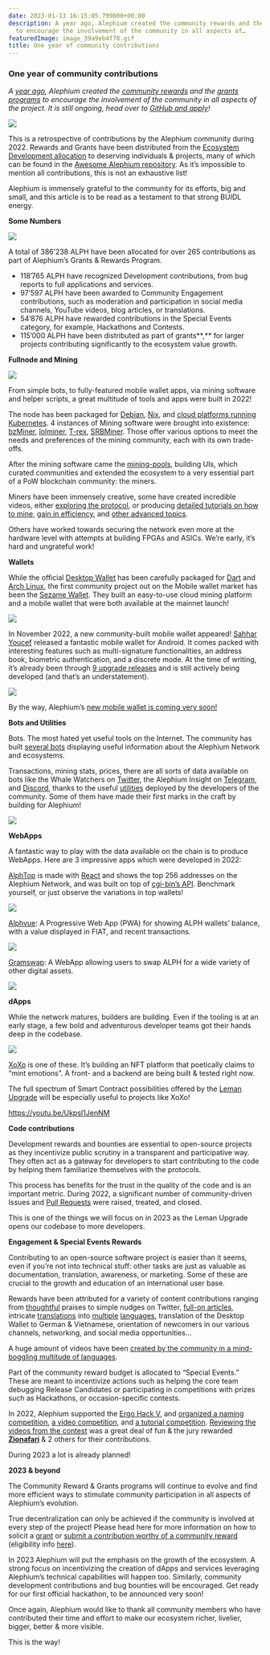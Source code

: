 ```yaml
---
date: 2023-01-13 16:15:05.799000+00:00
description: A year ago, Alephium created the community rewards and the grants programs
  to encourage the involvement of the community in all aspects of…
featuredImage: image_39a9eb4f78.gif
title: One year of community contributions
---
```


### **One year of community contributions**

_A_ <a href="https://medium.com/@alephium/introducing-community-rewards-f4638bbf14bf" class="markup--anchor markup--p-anchor" data-href="https://medium.com/@alephium/introducing-community-rewards-f4638bbf14bf" target="_blank"><em>year ago</em></a>_, Alephium created the_ <a href="https://github.com/alephium/community" class="markup--anchor markup--p-anchor" data-href="https://github.com/alephium/community" rel="noopener" target="_blank"><em>community rewards</em></a> _and the_ <a href="https://github.com/alephium/community/blob/master/Grant%26RewardProgram.md" class="markup--anchor markup--p-anchor" data-href="https://github.com/alephium/community/blob/master/Grant%26RewardProgram.md" rel="noopener" target="_blank"><em>grants programs</em></a> _to encourage the involvement of the community in all aspects of the project. It is still ongoing, head over to_ <a href="https://github.com/alephium/community/blob/master/Grant%26RewardProgram.md" class="markup--anchor markup--p-anchor" data-href="https://github.com/alephium/community/blob/master/Grant%26RewardProgram.md" rel="noopener" target="_blank"><em>GitHub and apply</em></a>_!_

![](image_39a9eb4f78.gif)

This is a retrospective of contributions by the Alephium community during 2022. Rewards and Grants have been distributed from the <a href="https://medium.com/@alephium/tokenomics-of-alephium-61d59b51029c" class="markup--anchor markup--p-anchor" data-href="https://medium.com/@alephium/tokenomics-of-alephium-61d59b51029c" target="_blank">Ecosystem Development allocation</a> to deserving individuals & projects, many of which can be found in the <a href="https://github.com/alephium/awesome-alephium" class="markup--anchor markup--p-anchor" data-href="https://github.com/alephium/awesome-alephium" rel="noopener" target="_blank">Awesome Alephium repository</a>. As it’s impossible to mention all contributions, this is not an exhaustive list!

Alephium is immensely grateful to the community for its efforts, big and small, and this article is to be read as a testament to that strong BUIDL energy.

**Some Numbers**

![](image_c04e27d5b9.jpg)

A total of 386’238 ALPH have been allocated for over 265 contributions as part of Alephium’s Grants & Rewards Program.

- 118’765 ALPH have recognized Development contributions, from bug reports to full applications and services.
- 97’597 ALPH have been awarded to Community Engagement contributions, such as moderation and participation in social media channels, YouTube videos, blog articles, or translations.
- 54’876 ALPH have rewarded contributions in the Special Events category, for example, Hackathons and Contests.
- 115’000 ALPH have been distributed as part of grants**,** for larger projects contributing significantly to the ecosystem value growth.

**Fullnode and Mining**

![](image_ff0db11227.jpg)

From simple bots, to fully-featured mobile wallet apps, via mining software and helper scripts, a great multitude of tools and apps were built in 2022!

The node has been packaged for <a href="https://projects.iabsis.com/projects/alephium-pkg/wiki/How_to_install_Alephium_with_packages" class="markup--anchor markup--p-anchor" data-href="https://projects.iabsis.com/projects/alephium-pkg/wiki/How_to_install_Alephium_with_packages" rel="noopener" target="_blank">Debian</a>, <a href="https://github.com/chloekek/alephium-nix" class="markup--anchor markup--p-anchor" data-href="https://github.com/chloekek/alephium-nix" rel="noopener" target="_blank">Nix</a>, and <a href="https://github.com/liuhongchao/alephium-stack" class="markup--anchor markup--p-anchor" data-href="https://github.com/liuhongchao/alephium-stack" rel="noopener" target="_blank">cloud platforms running Kubernetes</a>. 4 instances of Mining software were brought into existence: <a href="https://www.bzminer.com/" class="markup--anchor markup--p-anchor" data-href="https://www.bzminer.com/" rel="noopener" target="_blank">bzMiner</a>, <a href="https://lolminer.site/download/" class="markup--anchor markup--p-anchor" data-href="https://lolminer.site/download/" rel="noopener" target="_blank">lolminer</a>, <a href="https://trex-miner.com/" class="markup--anchor markup--p-anchor" data-href="https://trex-miner.com/" rel="noopener" target="_blank">T-rex</a>, <a href="https://www.srbminer.com/download.html" class="markup--anchor markup--p-anchor" data-href="https://www.srbminer.com/download.html" rel="noopener" target="_blank">SRBMiner</a>. Those offer various options to meet the needs and preferences of the mining community, each with its own trade-offs.

After the mining software came the <a href="https://docs.alephium.org/mining/pool-mining-guide#currently-known-and-active-pools" class="markup--anchor markup--p-anchor" data-href="https://docs.alephium.org/mining/pool-mining-guide#currently-known-and-active-pools" rel="noopener" target="_blank">mining-pools</a>, building UIs, which curated communities and extended the ecosystem to a very essential part of a PoW blockchain community: the miners.

Miners have been immensely creative, some have created incredible videos, either <a href="https://www.youtube.com/watch?v=y6m-5L8BD18" class="markup--anchor markup--p-anchor" data-href="https://www.youtube.com/watch?v=y6m-5L8BD18" rel="noopener" target="_blank">exploring the protocol</a>, or producing <a href="https://www.youtube.com/watch?v=2pA2JE9sbTY" class="markup--anchor markup--p-anchor" data-href="https://www.youtube.com/watch?v=2pA2JE9sbTY" rel="noopener" target="_blank">detailed tutorials on how to mine</a>, <a href="https://www.youtube.com/watch?v=-bFY1SvMqxc" class="markup--anchor markup--p-anchor" data-href="https://www.youtube.com/watch?v=-bFY1SvMqxc" rel="noopener" target="_blank">gain in efficiency</a>, and <a href="https://www.youtube.com/watch?v=mtEkSIQzNeg" class="markup--anchor markup--p-anchor" data-href="https://www.youtube.com/watch?v=mtEkSIQzNeg" rel="noopener" target="_blank">other advanced topics</a>.

Others have worked towards securing the network even more at the hardware level with attempts at building FPGAs and ASICs. We’re early, it’s hard and ungrateful work!

**Wallets**

While the official <a href="https://github.com/alephium/desktop-wallet" class="markup--anchor markup--p-anchor" data-href="https://github.com/alephium/desktop-wallet" rel="noopener" target="_blank">Desktop Wallet</a> has been carefully packaged for <a href="https://github.com/sahharYoucef/alephium_dart" class="markup--anchor markup--p-anchor" data-href="https://github.com/sahharYoucef/alephium_dart" rel="noopener" target="_blank">Dart</a> and <a href="https://aur.archlinux.org/packages/alephium-wallet-bin/" class="markup--anchor markup--p-anchor" data-href="https://aur.archlinux.org/packages/alephium-wallet-bin/" rel="noopener" target="_blank">Arch Linux</a>, the first community project out on the Mobile wallet market has been the <a href="https://sezame.app/" class="markup--anchor markup--p-anchor" data-href="https://sezame.app/" rel="noopener" target="_blank">Sezame Wallet</a>. They built an easy-to-use cloud mining platform and a mobile wallet that were both available at the mainnet launch!

![](image_4218c834bb.jpg)

In November 2022, a new community-built mobile wallet appeared! <a href="https://github.com/sahharYoucef/" class="markup--anchor markup--p-anchor" data-href="https://github.com/sahharYoucef/" rel="noopener" target="_blank">Sahhar Youcef</a> released a fantastic mobile wallet for Android. It comes packed with interesting features such as multi-signature functionalities, an address book, biometric authentication, and a discrete mode. At the time of writing, it’s already been through <a href="https://github.com/sahharYoucef/alephium_wallet/releases/latest" class="markup--anchor markup--p-anchor" data-href="https://github.com/sahharYoucef/alephium_wallet/releases/latest" rel="noopener" target="_blank">9 upgrade releases</a> and is still actively being developed (and that’s an understatement).

![](image_fbea3cc33f.gif)

By the way, Alephium’s <a href="https://medium.com/@alephium/the-front-end-leman-upgrade-948a98a3e2d" class="markup--anchor markup--p-anchor" data-href="https://medium.com/@alephium/the-front-end-leman-upgrade-948a98a3e2d" target="_blank">new mobile wallet is coming very soon!</a>

**Bots and Utilities**

Bots. The most hated yet useful tools on the Internet. The community has built <a href="https://github.com/alephium/awesome-alephium#bots" class="markup--anchor markup--p-anchor" data-href="https://github.com/alephium/awesome-alephium#bots" rel="noopener" target="_blank">several bots</a> displaying useful information about the Alephium Network and ecosystems.

Transactions, mining stats, prices, there are all sorts of data available on bots like the Whale Watchers on <a href="https://twitter.com/AlephiumWW" class="markup--anchor markup--p-anchor" data-href="https://twitter.com/AlephiumWW" rel="noopener" target="_blank">Twitter</a>, the Alephium Insight on <a href="https://t.me/alephiumin" class="markup--anchor markup--p-anchor" data-href="https://t.me/alephiumin" rel="noopener" target="_blank">Telegram</a>, and <a href="https://discord.gg/FWykwPPAd3" class="markup--anchor markup--p-anchor" data-href="https://discord.gg/FWykwPPAd3" rel="noopener" target="_blank">Discord</a>, thanks to the useful <a href="https://github.com/alephium/awesome-alephium#scripts" class="markup--anchor markup--p-anchor" data-href="https://github.com/alephium/awesome-alephium#scripts" rel="noopener" target="_blank">utilities</a> deployed by the developers of the community. Some of them have made their first marks in the craft by building for Alephium!

![](image_9c31b0d45d.jpg)

**WebApps**

A fantastic way to play with the data available on the chain is to produce WebApps. Here are 3 impressive apps which were developed in 2022:

<a href="https://github.com/WilhelmKallstrom/alph-top" class="markup--anchor markup--p-anchor" data-href="https://github.com/WilhelmKallstrom/alph-top" rel="noopener" target="_blank">AlphTop</a> is made with <a href="https://reactjs.org/" class="markup--anchor markup--p-anchor" data-href="https://reactjs.org/" rel="noopener" target="_blank">React</a> and shows the top 256 addresses on the Alephium Network, and was built on top of <a href="https://github.com/sven-hash/alephium-stats" class="markup--anchor markup--p-anchor" data-href="https://github.com/sven-hash/alephium-stats" rel="noopener" target="_blank">cgi-bin’s API</a>. Benchmark yourself, or just observe the variations in top wallets!

![](image_ccaa434b82.jpg)

<a href="https://github.com/WilhelmKallstrom/alphvue" class="markup--anchor markup--p-anchor" data-href="https://github.com/WilhelmKallstrom/alphvue" rel="noopener" target="_blank">Alphvue</a>: A Progressive Web App (PWA) for showing ALPH wallets’ balance, with a value displayed in FIAT, and recent transactions.

![](image_177ee04ca3.jpg)

<a href="https://gramswap.app/" class="markup--anchor markup--p-anchor" data-href="https://gramswap.app/" rel="noopener" target="_blank">Gramswap</a>: A WebApp allowing users to swap ALPH for a wide variety of other digital assets.

![](image_6c5f3802da.jpg)

**dApps**

While the network matures, builders are building. Even if the tooling is at an early stage, a few bold and adventurous developer teams got their hands deep in the codebase.

![](image_dca2e257a2.jpg)

<a href="https://xoxo.art/" class="markup--anchor markup--p-anchor" data-href="https://xoxo.art/" rel="noopener" target="_blank">XoXo</a> is one of these. It’s building an NFT platform that poetically claims to “mint emotions”. A front- and a backend are being built & tested right now.

The full spectrum of Smart Contract possibilities offered by the <a href="https://medium.com/@alephium/announcing-the-leman-network-upgrade-c01a81e65f0e" class="markup--anchor markup--p-anchor" data-href="https://medium.com/@alephium/announcing-the-leman-network-upgrade-c01a81e65f0e" target="_blank">Leman Upgrade</a> will be especially useful to projects like XoXo!

<a href="https://youtu.be/UkpsI1JenNM" class="markup--anchor markup--p-anchor" data-href="https://youtu.be/UkpsI1JenNM" rel="noopener" target="_blank">https://youtu.be/UkpsI1JenNM</a>

**Code contributions**

Development rewards and bounties are essential to open-source projects as they incentivize public scrutiny in a transparent and participative way. They often act as a gateway for developers to start contributing to the code by helping them familiarize themselves with the protocols.

This process has benefits for the trust in the quality of the code and is an important metric. During 2022, a significant number of community-driven Issues and <a href="https://github.com/search?q=org%3Aalephium+is%3Aissue+created%3A%3E%3D2021-12-09+label%3AALPH-5%2CALPH-10%2CALPH-15%2CALPH-20%2CALPH-25%2CALPH-30%2CALPH-35%2CALPH-40%2CALPH-45%2CALPH-50%2CALPH-60%2CALPH-70%2CALPH-75%2CALPH-80%2CALPH-90%2CALPH-100%2CALPH-150%2CALPH-200%2CALPH-250%2CALPH-300%2CALPH-400%2CALPH-500%2CALPH-1000%2CALPH-1500%2CALPH-2000%2CALPH-5000" class="markup--anchor markup--p-anchor" data-href="https://github.com/search?q=org%3Aalephium+is%3Aissue+created%3A%3E%3D2021-12-09+label%3AALPH-5%2CALPH-10%2CALPH-15%2CALPH-20%2CALPH-25%2CALPH-30%2CALPH-35%2CALPH-40%2CALPH-45%2CALPH-50%2CALPH-60%2CALPH-70%2CALPH-75%2CALPH-80%2CALPH-90%2CALPH-100%2CALPH-150%2CALPH-200%2CALPH-250%2CALPH-300%2CALPH-400%2CALPH-500%2CALPH-1000%2CALPH-1500%2CALPH-2000%2CALPH-5000" rel="noopener" target="_blank">Pull Requests</a> were raised, treated, and closed.

This is one of the things we will focus on in 2023 as the Leman Upgrade opens our codebase to more developers.

**Engagement & Special Events Rewards**

Contributing to an open-source software project is easier than it seems, even if you’re not into technical stuff: other tasks are just as valuable as documentation, translation, awareness, or marketing. Some of these are crucial to the growth and education of an international user base.

Rewards have been attributed for a variety of content contributions ranging from <a href="https://twitter.com/CryptoBlock177/status/1602903695242452992" class="markup--anchor markup--p-anchor" data-href="https://twitter.com/CryptoBlock177/status/1602903695242452992" rel="noopener" target="_blank">thoughtful</a> praises to simple nudges on Twitter, <a href="https://medium.com/digital-thai-valley/mining-%E0%B8%82%E0%B8%B8%E0%B8%94-eth-alph-%E0%B8%9E%E0%B8%A3%E0%B9%89%E0%B8%AD%E0%B8%A1%E0%B8%81%E0%B8%B1%E0%B8%99-2-%E0%B9%80%E0%B8%AB%E0%B8%A3%E0%B8%B5%E0%B8%A2%E0%B8%8D%E0%B9%83%E0%B8%99%E0%B9%80%E0%B8%A7%E0%B8%A5%E0%B8%B2%E0%B9%80%E0%B8%94%E0%B8%B5%E0%B8%A2%E0%B8%A7%E0%B8%81%E0%B8%B1%E0%B8%99-window-t-rex-2miners-herominers-c89af6049879" class="markup--anchor markup--p-anchor" data-href="https://medium.com/digital-thai-valley/mining-%E0%B8%82%E0%B8%B8%E0%B8%94-eth-alph-%E0%B8%9E%E0%B8%A3%E0%B9%89%E0%B8%AD%E0%B8%A1%E0%B8%81%E0%B8%B1%E0%B8%99-2-%E0%B9%80%E0%B8%AB%E0%B8%A3%E0%B8%B5%E0%B8%A2%E0%B8%8D%E0%B9%83%E0%B8%99%E0%B9%80%E0%B8%A7%E0%B8%A5%E0%B8%B2%E0%B9%80%E0%B8%94%E0%B8%B5%E0%B8%A2%E0%B8%A7%E0%B8%81%E0%B8%B1%E0%B8%99-window-t-rex-2miners-herominers-c89af6049879" target="_blank">full-on articles</a>, intricate <a href="https://sourled.medium.com/alephiumun-geli%C5%9Ftirme-zaman%C4%B1-%C3%B6zeti-8930039f1303" class="markup--anchor markup--p-anchor" data-href="https://sourled.medium.com/alephiumun-geli%C5%9Ftirme-zaman%C4%B1-%C3%B6zeti-8930039f1303" rel="noopener" target="_blank">translations</a> into <a href="https://medium.com/@alephium-pt/bem-vindos-ao-alephium-alph-3805f3c1e76d" class="markup--anchor markup--p-anchor" data-href="https://medium.com/@alephium-pt/bem-vindos-ao-alephium-alph-3805f3c1e76d" target="_blank">multiple</a> <a href="https://medium.com/@Oheka/annonce-de-la-mise-%C3%A0-jour-leman-55955594724c" class="markup--anchor markup--p-anchor" data-href="https://medium.com/@Oheka/annonce-de-la-mise-%C3%A0-jour-leman-55955594724c" target="_blank">languages</a>, translation of the Desktop Wallet to German & Vietnamese, orientation of newcomers in our various channels, networking, and social media opportunities…

A huge amount of videos have been <a href="https://www.youtube.com/@alephium/playlists" class="markup--anchor markup--p-anchor" data-href="https://www.youtube.com/@alephium/playlists" rel="noopener" target="_blank">created by the community in a mind-boggling multitude of languages</a>.

Part of the community reward budget is allocated to “Special Events.” These are meant to incentivize actions such as helping the core team debugging Release Candidates or participating in competitions with prizes such as Hackathons, or occasion-specific contests.

In 2022, Alephium supported the <a href="https://ergoplatform.org/en/blog/ErgoHack-5-Results/" class="markup--anchor markup--p-anchor" data-href="https://ergoplatform.org/en/blog/ErgoHack-5-Results/" rel="noopener" target="_blank">Ergo Hack V</a>, and <a href="https://medium.com/@alephium/alephium-naming-competition-c1b736797461" class="markup--anchor markup--p-anchor" data-href="https://medium.com/@alephium/alephium-naming-competition-c1b736797461" target="_blank">organized a naming competition</a>, <a href="https://medium.com/@alephium/contest-for-all-video-creators-e777f2619596" class="markup--anchor markup--p-anchor" data-href="https://medium.com/@alephium/contest-for-all-video-creators-e777f2619596" target="_blank">a video competition</a>, and <a href="https://medium.com/@alephium/alephium-flux-tutorial-contest-81054caf926" class="markup--anchor markup--p-anchor" data-href="https://medium.com/@alephium/alephium-flux-tutorial-contest-81054caf926" target="_blank">a tutorial competition</a>. <a href="https://medium.com/@alephium/and-the-winners-of-the-video-creation-contest-are-f51ca8e5c28d" class="markup--anchor markup--p-anchor" data-href="https://medium.com/@alephium/and-the-winners-of-the-video-creation-contest-are-f51ca8e5c28d" target="_blank">Reviewing the videos from the contest</a> was a great deal of fun & the jury rewarded <a href="https://youtu.be/_2S_BAHf3b8" class="markup--anchor markup--p-anchor" data-href="https://youtu.be/_2S_BAHf3b8" rel="noopener" target="_blank"><strong>Zionafari</strong></a> & 2 others for their contributions.

During 2023 a lot is already planned!

**2023 & beyond**

The Community Reward & Grants programs will continue to evolve and find more efficient ways to stimulate community participation in all aspects of Alephium’s evolution.

True decentralization can only be achieved if the community is involved at every step of the project! Please head here for more information on how to solicit a <a href="https://github.com/alephium/community/blob/master/Grant%26RewardProgram.md" class="markup--anchor markup--p-anchor" data-href="https://github.com/alephium/community/blob/master/Grant%26RewardProgram.md" rel="noopener" target="_blank">grant</a> or <a href="https://docs.google.com/forms/d/e/1FAIpQLSeaSouXl-Hwd_lZohwgysqk-8whc9bydHuVpSCr1C6IoDHuoA/viewform?usp=send_form" class="markup--anchor markup--p-anchor" data-href="https://docs.google.com/forms/d/e/1FAIpQLSeaSouXl-Hwd_lZohwgysqk-8whc9bydHuVpSCr1C6IoDHuoA/viewform?usp=send_form" rel="noopener" target="_blank">submit a contribution worthy of a community reward</a> (eligibility info <a href="https://github.com/alephium/community" class="markup--anchor markup--p-anchor" data-href="https://github.com/alephium/community" rel="noopener" target="_blank">here</a>).

In 2023 Alephium will put the emphasis on the growth of the ecosystem. A strong focus on incentivizing the creation of dApps and services leveraging Alephium’s technical capabilities will happen too. Similarly, community development contributions and bug bounties will be encouraged. Get ready for our first official hackathon, to be announced very soon!

Once again, Alephium would like to thank all community members who have contributed their time and effort to make our ecosystem richer, livelier, bigger, better & more visible.

This is the way!
